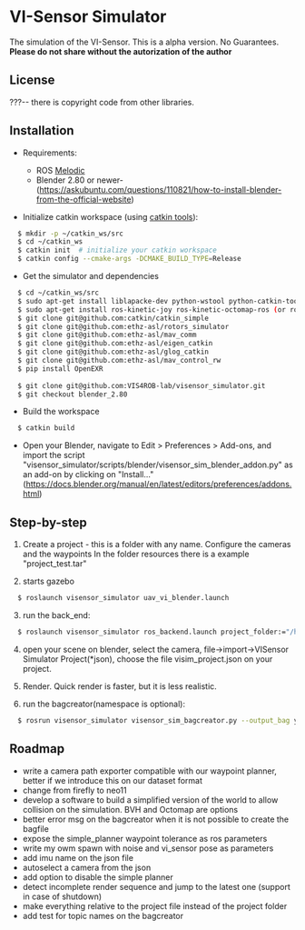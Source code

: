 VI-Sensor Simulator
========================
The simulation of the VI-Sensor.   This is a alpha version. No Guarantees.
**Please do not share without the autorization of the author**

License
------
???-- there is copyright code from other libraries.

Installation
------
* Requirements:
  * ROS [Melodic](http://wiki.ros.org/melodic/Installation/Ubuntu)
  * Blender 2.80 or newer- (https://askubuntu.com/questions/110821/how-to-install-blender-from-the-official-website)

* Initialize catkin workspace (using [catkin tools](https://catkin-tools.readthedocs.io/en/latest/installing.html)):
```sh
  $ mkdir -p ~/catkin_ws/src
  $ cd ~/catkin_ws  
  $ catkin init  # initialize your catkin workspace
  $ catkin config --cmake-args -DCMAKE_BUILD_TYPE=Release
```
* Get the simulator and dependencies
```sh
  $ cd ~/catkin_ws/src
  $ sudo apt-get install liblapacke-dev python-wstool python-catkin-tools protobuf-compiler libgoogle-glog-dev libopenexr-dev libopenblas-dev
  $ sudo apt-get install ros-kinetic-joy ros-kinetic-octomap-ros (or ros-indigo-joy ros-indigo-octomap-ros)
  $ git clone git@github.com:catkin/catkin_simple
  $ git clone git@github.com:ethz-asl/rotors_simulator
  $ git clone git@github.com:ethz-asl/mav_comm
  $ git clone git@github.com:ethz-asl/eigen_catkin
  $ git clone git@github.com:ethz-asl/glog_catkin
  $ git clone git@github.com:ethz-asl/mav_control_rw
  $ pip install OpenEXR
  
  $ git clone git@github.com:VIS4ROB-lab/visensor_simulator.git
  $ git checkout blender_2.80


```
* Build the workspace  
```sh
  $ catkin build
```

* Open your Blender, navigate to Edit > Preferences > Add-ons, and import the script "visensor_simulator/scripts/blender/visensor_sim_blender_addon.py" as an add-on by clicking on "Install..." (https://docs.blender.org/manual/en/latest/editors/preferences/addons.html)


Step-by-step
------
1. Create a project - this is a folder with any name. Configure the cameras and the waypoints In the folder resources there is a example "project_test.tar"

2. starts gazebo 
```sh
  $ roslaunch visensor_simulator uav_vi_blender.launch
```
3. run the back_end: 
```sh
  $ roslaunch visensor_simulator ros_backend.launch project_folder:="/home/lucas/data/test/project_testA"
```
4. open your scene on blender, select the camera, file->import->VISensor Simulator Project(*json), choose the file visim_project.json on your project.

5. Render. Quick render is faster, but it is less realistic.

6. run the bagcreator(namespace is optional):  
```sh 
  $ rosrun visensor_simulator visensor_sim_bagcreator.py --output_bag your_output.bag --project_folder "/home/lucas/data/test/project_testA" --namespace "firefly"
```

Roadmap
------
* write a camera path exporter compatible with our waypoint planner, better if we introduce this on our dataset format
* change from firefly to neo11
* develop a software to build a simplified version of the world to allow collision on the simulation. BVH and Octomap are options
* better error msg on the bagcreator when it is not possible to create the bagfile
* expose the simple_planner waypoint tolerance as ros parameters
* write my owm spawn with noise and vi_sensor pose as parameters
* add imu name on the json file
* autoselect a camera from the json
* add option to disable the simple planner
* detect incomplete render sequence and jump to the latest one (support in case of shutdown)
* make everything relative to the project file instead of the project folder
* add test for topic names on the bagcreator



